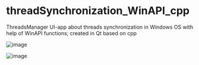 # threadSynchronization_WinAPI_cpp

ThreadsManager UI-app about threads synchronization in Windows OS with help of WinAPI functions; created in Qt based on cpp

![image](https://user-images.githubusercontent.com/90086332/195176662-5bf7d49b-3a8a-4a70-be70-3df6ab597b5d.png)

![image](https://user-images.githubusercontent.com/90086332/195176054-3c47a32a-3942-4120-9d0f-d6ceff31e5d0.png)
